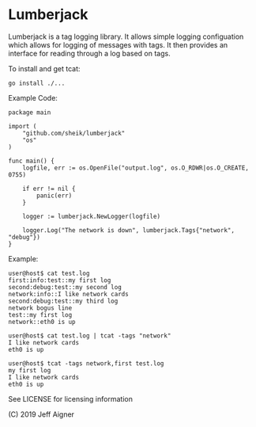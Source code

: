 Lumberjack
==========
Lumberjack is a tag logging library. It allows simple logging configuation which allows
for logging of messages with tags. It then provides an interface for reading through a log
based on tags.

To install and get tcat:

    go install ./...
    
Example Code:
    
    package main

    import (
        "github.com/sheik/lumberjack"
        "os"
    )

    func main() {
        logfile, err := os.OpenFile("output.log", os.O_RDWR|os.O_CREATE, 0755)

        if err != nil {
            panic(err)
        }

        logger := lumberjack.NewLogger(logfile)

        logger.Log("The network is down", lumberjack.Tags{"network", "debug"})
    }

Example:

    user@host$ cat test.log 
    first:info:test::my first log
    second:debug:test::my second log
    network:info::I like network cards
    second:debug:test::my third log
    network bogus line
    test::my first log
    network::eth0 is up
    
    user@host$ cat test.log | tcat -tags "network"
    I like network cards
    eth0 is up
    
    user@host$ tcat -tags network,first test.log 
    my first log
    I like network cards
    eth0 is up



See LICENSE for licensing information

(C) 2019 Jeff Aigner
